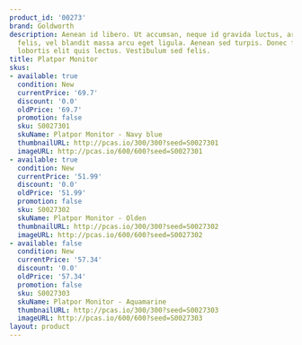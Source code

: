 ```yaml
---
product_id: '00273'
brand: Goldworth
description: Aenean id libero. Ut accumsan, neque id gravida luctus, arcu pede sodales
  felis, vel blandit massa arcu eget ligula. Aenean sed turpis. Donec fermentum. Sed
  lobortis elit quis lectus. Vestibulum sed felis.
title: Platpor Monitor
skus:
- available: true
  condition: New
  currentPrice: '69.7'
  discount: '0.0'
  oldPrice: '69.7'
  promotion: false
  sku: S0027301
  skuName: Platpor Monitor - Navy blue
  thumbnailURL: http://pcas.io/300/300?seed=S0027301
  imageURL: http://pcas.io/600/600?seed=S0027301
- available: true
  condition: New
  currentPrice: '51.99'
  discount: '0.0'
  oldPrice: '51.99'
  promotion: false
  sku: S0027302
  skuName: Platpor Monitor - Olden
  thumbnailURL: http://pcas.io/300/300?seed=S0027302
  imageURL: http://pcas.io/600/600?seed=S0027302
- available: false
  condition: New
  currentPrice: '57.34'
  discount: '0.0'
  oldPrice: '57.34'
  promotion: false
  sku: S0027303
  skuName: Platpor Monitor - Aquamarine
  thumbnailURL: http://pcas.io/300/300?seed=S0027303
  imageURL: http://pcas.io/600/600?seed=S0027303
layout: product
---
```

